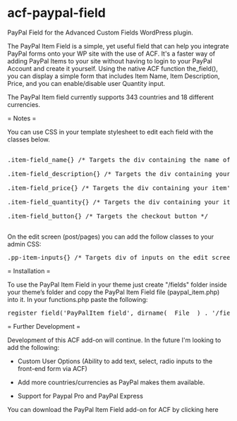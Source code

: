 acf-paypal-field
================

PayPal Field for the Advanced Custom Fields WordPress plugin.



The PayPal Item Field is a simple, yet useful field that can help you integrate PayPal forms onto your WP site with the use of ACF. It's a faster way of adding PayPal Items to your site without having to login to your PayPal Account and create it yourself. Using the native ACF function the_field(), you can display a simple form that includes Item Name, Item Description, Price, and you can enable/disable user Quantity input.

The PayPal Item field currently supports 343 countries and 18 different currencies.



= Notes =

You can use CSS in your template stylesheet to edit each field with the classes below.

<pre>

.item-field_name{} /* Targets the div containing the name of your item */

.item-field_description{} /* Targets the div containing your item's description */

.item-field_price{} /* Targets the div containing your item's price */

.item-field_quantity{} /* Targets the div containing your item's quantity (if enabled) */

.item-field_button{} /* Targets the checkout button */

</pre>


On the edit screen (post/pages) you can add the follow classes to your admin CSS:

<pre>
.pp-item-inputs{} /* Targets div of inputs on the edit screen*/
</pre>



= Installation =


To use the PayPal Item Field in your theme just create "/fields" folder inside your theme’s folder and copy the PayPal Item Field file (paypal_item.php) into it. In your functions.php paste the following:


<pre>
register_field('PayPalItem_field', dirname(__File__) . '/fields/paypal_item.php');
</pre>



= Further Development =

Development of this ACF add-on will continue. In the future I'm looking to add the following:

* Custom User Options (Ability to add text, select, radio inputs to the front-end form via ACF)

* Add more countries/currencies as PayPal makes them available.

* Support for Paypal Pro and PayPal Express




You can download the PayPal Item Field add-on for ACF by clicking here
